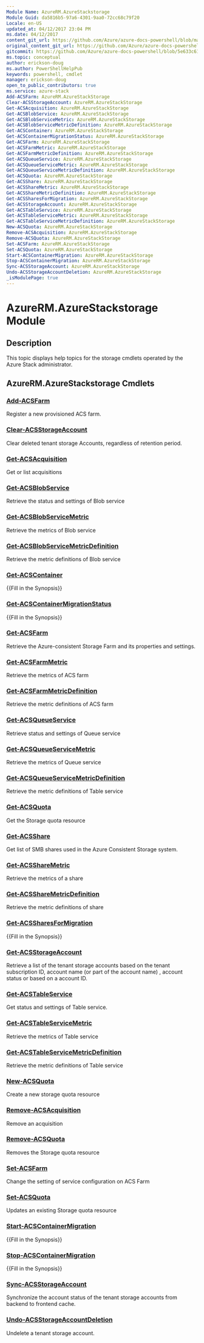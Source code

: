 ```yaml
---
Module Name: AzureRM.AzureStackstorage
Module Guid: da5816b5-97a6-4301-9aa0-72cc68c79f20
Locale: en-US
updated_at: 04/12/2017 23:04 PM
ms.date: 04/12/2017
content_git_url: https://github.com/Azure/azure-docs-powershell/blob/master/azureps-cmdlets-docs/AzureStack/AzureRM.AzureStackStorage/v0.10.6/AzureRM.AzureStackstorage.md
original_content_git_url: https://github.com/Azure/azure-docs-powershell/blob/master/azureps-cmdlets-docs/AzureStack/AzureRM.AzureStackStorage/v0.10.6/AzureRM.AzureStackstorage.md
gitcommit: https://github.com/Azure/azure-docs-powershell/blob/5e633c61e46f8185ebf79434734d1a086daf7515
ms.topic: conceptual
author: erickson-doug
ms.author: PowerShellHelpPub
keywords: powershell, cmdlet
manager: erickson-doug
open_to_public_contributors: true
ms.service: azure-stack
Add-ACSFarm: AzureRM.AzureStackStorage
Clear-ACSStorageAccount: AzureRM.AzureStackStorage
Get-ACSAcquisition: AzureRM.AzureStackStorage
Get-ACSBlobService: AzureRM.AzureStackStorage
Get-ACSBlobServiceMetric: AzureRM.AzureStackStorage
Get-ACSBlobServiceMetricDefinition: AzureRM.AzureStackStorage
Get-ACSContainer: AzureRM.AzureStackStorage
Get-ACSContainerMigrationStatus: AzureRM.AzureStackStorage
Get-ACSFarm: AzureRM.AzureStackStorage
Get-ACSFarmMetric: AzureRM.AzureStackStorage
Get-ACSFarmMetricDefinition: AzureRM.AzureStackStorage
Get-ACSQueueService: AzureRM.AzureStackStorage
Get-ACSQueueServiceMetric: AzureRM.AzureStackStorage
Get-ACSQueueServiceMetricDefinition: AzureRM.AzureStackStorage
Get-ACSQuota: AzureRM.AzureStackStorage
Get-ACSShare: AzureRM.AzureStackStorage
Get-ACSShareMetric: AzureRM.AzureStackStorage
Get-ACSShareMetricDefinition: AzureRM.AzureStackStorage
Get-ACSSharesForMigration: AzureRM.AzureStackStorage
Get-ACSStorageAccount: AzureRM.AzureStackStorage
Get-ACSTableService: AzureRM.AzureStackStorage
Get-ACSTableServiceMetric: AzureRM.AzureStackStorage
Get-ACSTableServiceMetricDefinition: AzureRM.AzureStackStorage
New-ACSQuota: AzureRM.AzureStackStorage
Remove-ACSAcquisition: AzureRM.AzureStackStorage
Remove-ACSQuota: AzureRM.AzureStackStorage
Set-ACSFarm: AzureRM.AzureStackStorage
Set-ACSQuota: AzureRM.AzureStackStorage
Start-ACSContainerMigration: AzureRM.AzureStackStorage
Stop-ACSContainerMigration: AzureRM.AzureStackStorage
Sync-ACSStorageAccount: AzureRM.AzureStackStorage
Undo-ACSStorageAccountDeletion: AzureRM.AzureStackStorage
_isModulePage: true
---
```


# AzureRM.AzureStackstorage Module
## Description
This topic displays help topics for the storage cmdlets operated by the Azure Stack administrator.

## AzureRM.AzureStackstorage Cmdlets
### [Add-ACSFarm](Add-ACSFarm.md)
Register a new provisioned ACS farm.

### [Clear-ACSStorageAccount](Clear-ACSStorageAccount.md)
Clear deleted tenant storage Accounts, regardless of retention period.

### [Get-ACSAcquisition](Get-ACSAcquisition.md)
Get or list acquisitions

### [Get-ACSBlobService](Get-ACSBlobService.md)
Retrieve the status and settings of Blob service

### [Get-ACSBlobServiceMetric](Get-ACSBlobServiceMetric.md)
Retrieve the metrics of Blob service

### [Get-ACSBlobServiceMetricDefinition](Get-ACSBlobServiceMetricDefinition.md)
Retrieve the metric definitions of Blob service

### [Get-ACSContainer](Get-ACSContainer.md)
{{Fill in the Synopsis}}

### [Get-ACSContainerMigrationStatus](Get-ACSContainerMigrationStatus.md)
{{Fill in the Synopsis}}

### [Get-ACSFarm](Get-ACSFarm.md)
Retrieve the Azure-consistent Storage Farm and its properties and settings.

### [Get-ACSFarmMetric](Get-ACSFarmMetric.md)
Retrieve the metrics of ACS farm

### [Get-ACSFarmMetricDefinition](Get-ACSFarmMetricDefinition.md)
Retrieve the metric definitions of ACS farm

### [Get-ACSQueueService](Get-ACSQueueService.md)
Retrieve status and settings of Queue service

### [Get-ACSQueueServiceMetric](Get-ACSQueueServiceMetric.md)
Retrieve the metrics of Queue service

### [Get-ACSQueueServiceMetricDefinition](Get-ACSQueueServiceMetricDefinition.md)
Retrieve the metric definitions of Table service

### [Get-ACSQuota](Get-ACSQuota.md)
Get the Storage quota resource

### [Get-ACSShare](Get-ACSShare.md)
Get list of SMB shares used in the Azure Consistent Storage system.

### [Get-ACSShareMetric](Get-ACSShareMetric.md)
Retrieve the metrics of a share

### [Get-ACSShareMetricDefinition](Get-ACSShareMetricDefinition.md)
Retrieve the metric definitions of share

### [Get-ACSSharesForMigration](Get-ACSSharesForMigration.md)
{{Fill in the Synopsis}}

### [Get-ACSStorageAccount](Get-ACSStorageAccount.md)
Retrieve a list of the tenant storage accounts based on the tenant subscription ID, account name (or part of the account name) , account status or based on a account ID.

### [Get-ACSTableService](Get-ACSTableService.md)
Get status and settings of Table service.

### [Get-ACSTableServiceMetric](Get-ACSTableServiceMetric.md)
Retrieve the metrics of Table service

### [Get-ACSTableServiceMetricDefinition](Get-ACSTableServiceMetricDefinition.md)
Retrieve the metric definitions of Table service

### [New-ACSQuota](New-ACSQuota.md)
Create a new storage quota resource

### [Remove-ACSAcquisition](Remove-ACSAcquisition.md)
Remove an acquisition

### [Remove-ACSQuota](Remove-ACSQuota.md)
Removes the Storage quota resource

### [Set-ACSFarm](Set-ACSFarm.md)
Change the setting of service configuration on ACS Farm

### [Set-ACSQuota](Set-ACSQuota.md)
Updates an existing Storage quota resource

### [Start-ACSContainerMigration](Start-ACSContainerMigration.md)
{{Fill in the Synopsis}}

### [Stop-ACSContainerMigration](Stop-ACSContainerMigration.md)
{{Fill in the Synopsis}}

### [Sync-ACSStorageAccount](Sync-ACSStorageAccount.md)
Synchronize the account status of the tenant storage accounts from backend to frontend cache.

### [Undo-ACSStorageAccountDeletion](Undo-ACSStorageAccountDeletion.md)
Undelete a tenant storage account.


